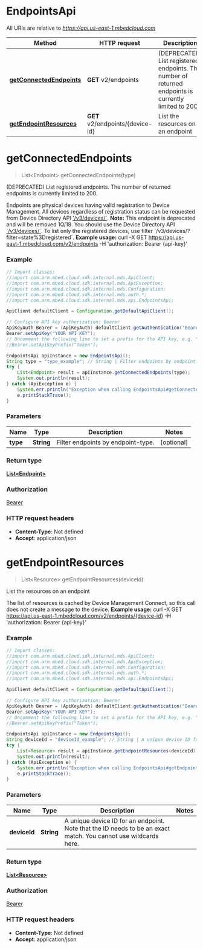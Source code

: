 # EndpointsApi

All URIs are relative to *https://api.us-east-1.mbedcloud.com*

Method | HTTP request | Description
------------- | ------------- | -------------
[**getConnectedEndpoints**](EndpointsApi.md#getConnectedEndpoints) | **GET** v2/endpoints | (DEPRECATED) List registered endpoints. The number of returned endpoints is currently limited to 200.
[**getEndpointResources**](EndpointsApi.md#getEndpointResources) | **GET** v2/endpoints/{device-id} | List the resources on an endpoint


<a name="getConnectedEndpoints"></a>
# **getConnectedEndpoints**
> List&lt;Endpoint&gt; getConnectedEndpoints(type)

(DEPRECATED) List registered endpoints. The number of returned endpoints is currently limited to 200.

Endpoints are physical devices having valid registration to Device Management. All devices regardless of registration status can be requested from Device Directory API [&#39;/v3/devices/&#x60;](/docs/current/service-api-references/device-directory.html).  **Note:** This endpoint is deprecated and will be removed 1Q/18. You should use the Device Directory API [&#x60;/v3/devices/&#x60;](/docs/current/service-api-references/device-directory.html). To list only the registered devices, use filter &#x60;/v3/devices/?filter&#x3D;state%3Dregistered&#x60;.  **Example usage:**      curl -X GET https://api.us-east-1.mbedcloud.com/v2/endpoints -H &#39;authorization: Bearer {api-key}&#39; 

### Example
```java
// Import classes:
//import com.arm.mbed.cloud.sdk.internal.mds.ApiClient;
//import com.arm.mbed.cloud.sdk.internal.mds.ApiException;
//import com.arm.mbed.cloud.sdk.internal.mds.Configuration;
//import com.arm.mbed.cloud.sdk.internal.mds.auth.*;
//import com.arm.mbed.cloud.sdk.internal.mds.api.EndpointsApi;

ApiClient defaultClient = Configuration.getDefaultApiClient();

// Configure API key authorization: Bearer
ApiKeyAuth Bearer = (ApiKeyAuth) defaultClient.getAuthentication("Bearer");
Bearer.setApiKey("YOUR API KEY");
// Uncomment the following line to set a prefix for the API key, e.g. "Token" (defaults to null)
//Bearer.setApiKeyPrefix("Token");

EndpointsApi apiInstance = new EndpointsApi();
String type = "type_example"; // String | Filter endpoints by endpoint-type.
try {
    List<Endpoint> result = apiInstance.getConnectedEndpoints(type);
    System.out.println(result);
} catch (ApiException e) {
    System.err.println("Exception when calling EndpointsApi#getConnectedEndpoints");
    e.printStackTrace();
}
```

### Parameters

Name | Type | Description  | Notes
------------- | ------------- | ------------- | -------------
 **type** | **String**| Filter endpoints by endpoint-type. | [optional]

### Return type

[**List&lt;Endpoint&gt;**](Endpoint.md)

### Authorization

[Bearer](../README.md#Bearer)

### HTTP request headers

 - **Content-Type**: Not defined
 - **Accept**: application/json

<a name="getEndpointResources"></a>
# **getEndpointResources**
> List&lt;Resource&gt; getEndpointResources(deviceId)

List the resources on an endpoint

The list of resources is cached by Device Management Connect, so this call does not create a message to the device.  **Example usage:**      curl -X GET https://api.us-east-1.mbedcloud.com/v2/endpoints/{device-id} -H &#39;authorization: Bearer {api-key}&#39; 

### Example
```java
// Import classes:
//import com.arm.mbed.cloud.sdk.internal.mds.ApiClient;
//import com.arm.mbed.cloud.sdk.internal.mds.ApiException;
//import com.arm.mbed.cloud.sdk.internal.mds.Configuration;
//import com.arm.mbed.cloud.sdk.internal.mds.auth.*;
//import com.arm.mbed.cloud.sdk.internal.mds.api.EndpointsApi;

ApiClient defaultClient = Configuration.getDefaultApiClient();

// Configure API key authorization: Bearer
ApiKeyAuth Bearer = (ApiKeyAuth) defaultClient.getAuthentication("Bearer");
Bearer.setApiKey("YOUR API KEY");
// Uncomment the following line to set a prefix for the API key, e.g. "Token" (defaults to null)
//Bearer.setApiKeyPrefix("Token");

EndpointsApi apiInstance = new EndpointsApi();
String deviceId = "deviceId_example"; // String | A unique device ID for an endpoint. Note that the ID needs to be an exact match. You cannot use wildcards here. 
try {
    List<Resource> result = apiInstance.getEndpointResources(deviceId);
    System.out.println(result);
} catch (ApiException e) {
    System.err.println("Exception when calling EndpointsApi#getEndpointResources");
    e.printStackTrace();
}
```

### Parameters

Name | Type | Description  | Notes
------------- | ------------- | ------------- | -------------
 **deviceId** | **String**| A unique device ID for an endpoint. Note that the ID needs to be an exact match. You cannot use wildcards here.  |

### Return type

[**List&lt;Resource&gt;**](Resource.md)

### Authorization

[Bearer](../README.md#Bearer)

### HTTP request headers

 - **Content-Type**: Not defined
 - **Accept**: application/json

